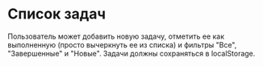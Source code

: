 # Список задач
Пользователь может добавить новую задачу, отметить ее как выполненную (просто вычеркнуть ее из списка) и фильтры "Все", "Завершенные" и "Новые". Задачи должны сохраняться в localStorage.
